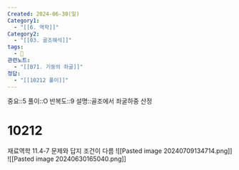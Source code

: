 ```yaml
---
Created: 2024-06-30(일)
Category1:
  - "[[6. 역학]]"
Category2:
  - "[[03. 골조해석]]"
tags:
  - 🧮
관련노트:
  - "[[B71. 기둥의 좌굴]]"
정답:
  - "[[10212 풀이]]"
---
```

중요::5
풀이::O
반복도::9
설명::골조에서 좌굴하중 산정
#  10212
재료역학 11.4-7 문제와 답지 조건이  다름
![[Pasted image 20240709134714.png]]
![[Pasted image 20240630165040.png]]
